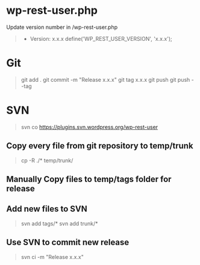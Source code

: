 # wp-rest-user.php

Update version number in /wp-rest-user.php

> * Version:           x.x.x
> define('WP_REST_USER_VERSION', 'x.x.x');

# Git

> git add .
> git commit -m "Release x.x.x"
> git tag x.x.x
> git push
> git push --tag

# SVN

> svn co https://plugins.svn.wordpress.org/wp-rest-user
## Copy every file from git repository to temp/trunk
> cp -R ./* temp/trunk/
## Manually Copy files to temp/tags folder for release
## Add new files to SVN
> svn add tags/*
> svn add trunk/*
## Use SVN to commit new release
> svn ci -m "Release x.x.x"